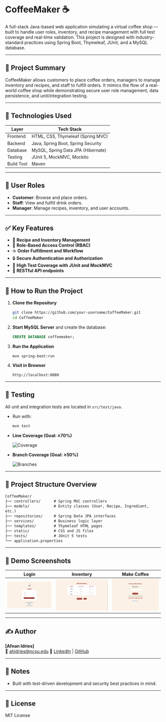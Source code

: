 # CoffeeMaker ☕️

A full-stack Java-based web application simulating a virtual coffee shop — built to handle user roles, inventory, and recipe management with full test coverage and real-time validation. This project is designed with industry-standard practices using Spring Boot, Thymeleaf, JUnit, and a MySQL database.

---

## 🧠 Project Summary

CoffeeMaker allows customers to place coffee orders, managers to manage inventory and recipes, and staff to fulfill orders. It mimics the flow of a real-world coffee shop while demonstrating secure user role management, data persistence, and unit/integration testing.

---

## 🔧 Technologies Used

| Layer         | Tech Stack                          |
|--------------|-------------------------------------|
| Frontend     | HTML, CSS, Thymeleaf (Spring MVC)   |
| Backend      | Java, Spring Boot, Spring Security  |
| Database     | MySQL, Spring Data JPA (Hibernate)  |
| Testing      | JUnit 5, MockMVC, Mockito            |
| Build Tool   | Maven                               |

---

## 👥 User Roles

- **Customer**: Browse and place orders.
- **Staff**: View and fulfill drink orders.
- **Manager**: Manage recipes, inventory, and user accounts.

---

## ✅ Key Features

- 🧾 **Recipe and Inventory Management**
- 👤 **Role-Based Access Control (RBAC)**
- ☕ **Order Fulfillment and Workflow**
- 🔒 **Secure Authentication and Authorization**
- 🧪 **High Test Coverage with JUnit and MockMVC**
- 🧰 **RESTful API endpoints**

---

## 🚀 How to Run the Project

1. **Clone the Repository**
   ```bash
   git clone https://github.com/your-username/CoffeeMaker.git
   cd CoffeeMaker
   ```

2. **Start MySQL Server** and create the database:
   ```sql
   CREATE DATABASE coffeemaker;
   ```

3. **Run the Application**
   ```
   mvn spring-boot:run
   ```

4. **Visit in Browser**
   ```
   http://localhost:8080
   ```

---

## 🧪 Testing

All unit and integration tests are located in `src/test/java`.

- Run with:
  ```bash
  mvn test
  ```

- **Line Coverage (Goal: ≥70%)**
  
  ![Coverage](images/coverage-badge.svg)

- **Branch Coverage (Goal: ≥50%)**
  
  ![Branches](images/branch-badge.svg)

---

## 📁 Project Structure Overview

```
CoffeeMaker/
├── controllers/      # Spring MVC controllers
├── models/           # Entity classes (User, Recipe, Ingredient, etc.)
├── repositories/     # Spring Data JPA interfaces
├── services/         # Business logic layer
├── templates/        # Thymeleaf HTML pages
├── static/           # CSS and JS files
├── tests/            # JUnit 5 tests
└── application.properties
```

---

## 👀 Demo Screenshots

| Login | Inventory | Make Coffee |
|-------|-----------|-------------|
| ![](images/loginPageCoffeeMaker.png) | ![](images/InventoryForWhippedCoffee.png) | ![](images/MakeCoffee.png) |

---

## ✍️ Author

**[Afnan Idries]**  
📧 ahidries@ncsu.edu
🔗 [LinkedIn](https://linkedin.com/in/afnanidries) | [GitHub](https://github.com/afnanidries/Projects)

---

## 📌 Notes

- Built with test-driven development and security best practices in mind.

---

## 📄 License

MIT License
